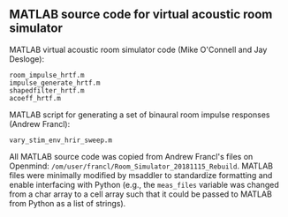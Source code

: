 ## MATLAB source code for virtual acoustic room simulator

MATLAB virtual acoustic room simulator code (Mike O'Connell and Jay Desloge):
```
room_impulse_hrtf.m
impulse_generate_hrtf.m
shapedfilter_hrtf.m
acoeff_hrtf.m
```

MATLAB script for generating a set of binaural room impulse responses (Andrew Francl):
```
vary_stim_env_hrir_sweep.m
```

All MATLAB source code was copied from Andrew Francl's files on Openmind: `/om/user/francl/Room_Simulator_20181115_Rebuild`. MATLAB files were minimally modified by msaddler to standardize formatting and enable interfacing with Python (e.g., the `meas_files` variable was changed from a char array to a cell array such that it could be passed to MATLAB from Python as a list of strings).
